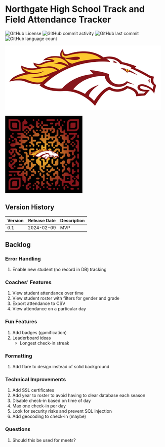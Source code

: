 # Northgate High School Track and Field Attendance Tracker

![GitHub License](https://img.shields.io/github/license/aaronmsimon/northgate-hs-track-and-field-attendance)
![GitHub commit activity](https://img.shields.io/github/commit-activity/w/aaronmsimon/northgate-hs-track-and-field-attendance)
![GitHub last commit](https://img.shields.io/github/last-commit/aaronmsimon/northgate-hs-track-and-field-attendance)
![GitHub language count](https://img.shields.io/github/languages/count/aaronmsimon/northgate-hs-track-and-field-attendance)

![Northgate Broncos](https://github.com/aaronmsimon/northgate-hs-track-and-field-attendance/blob/main/project-root/public/img/BroncosOfficialLogo2016yellowgold.png?raw=true)

<a href="http://www.northgatetrackandfieldcheck.in/check-in"><img src="https://raw.githubusercontent.com/aaronmsimon/northgate-hs-track-and-field-attendance/main/project-root/public/img/qr-code-attendance.png" width="250"/></a>

## Version History
| Version | Release Date | Description |
| --- | --- | --- |
| 0.1 | 2024-02-09 | MVP |

## Backlog

### Error Handling
1. Enable new student (no record in DB) tracking

### Coaches' Features
1. View student attendance over time
2. View student roster with filters for gender and grade
3. Export attendance to CSV
4. View attendance on a particular day

### Fun Features
1. Add badges (gamification)
2. Leaderboard ideas
    - Longest check-in streak

### Formatting
1. Add flare to design instead of  solid background

### Technical Improvements
1. Add SSL certificates
2. Add year to roster to avoid having to clear database each season
3. Disable check-in based on time of day
4. Max one check-in per day
5. Look for security risks and prevent SQL injection
6. Add geocoding to check-in (maybe)

### Questions
1. Should this be used for meets?
